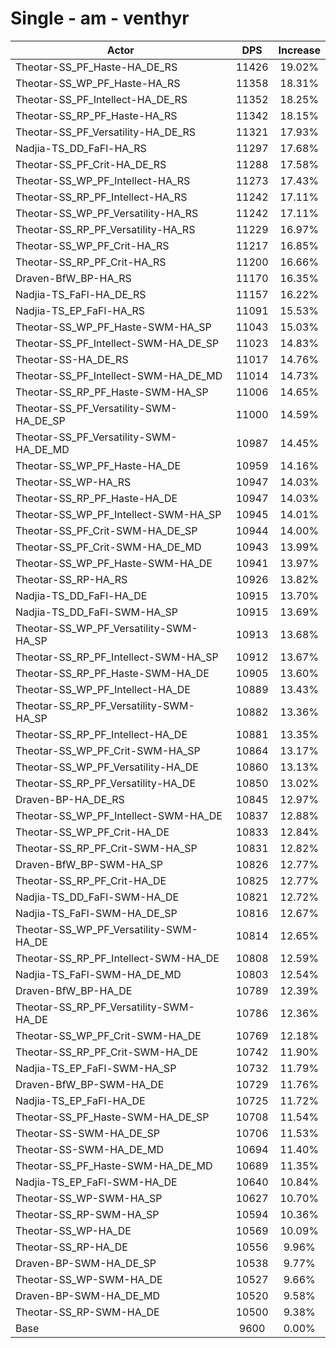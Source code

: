 # Single - am - venthyr
| Actor | DPS | Increase |
|---|:---:|:---:|
|Theotar-SS_PF_Haste-HA_DE_RS|11426|19.02%|
|Theotar-SS_WP_PF_Haste-HA_RS|11358|18.31%|
|Theotar-SS_PF_Intellect-HA_DE_RS|11352|18.25%|
|Theotar-SS_RP_PF_Haste-HA_RS|11342|18.15%|
|Theotar-SS_PF_Versatility-HA_DE_RS|11321|17.93%|
|Nadjia-TS_DD_FaFl-HA_RS|11297|17.68%|
|Theotar-SS_PF_Crit-HA_DE_RS|11288|17.58%|
|Theotar-SS_WP_PF_Intellect-HA_RS|11273|17.43%|
|Theotar-SS_RP_PF_Intellect-HA_RS|11242|17.11%|
|Theotar-SS_WP_PF_Versatility-HA_RS|11242|17.11%|
|Theotar-SS_RP_PF_Versatility-HA_RS|11229|16.97%|
|Theotar-SS_WP_PF_Crit-HA_RS|11217|16.85%|
|Theotar-SS_RP_PF_Crit-HA_RS|11200|16.66%|
|Draven-BfW_BP-HA_RS|11170|16.35%|
|Nadjia-TS_FaFl-HA_DE_RS|11157|16.22%|
|Nadjia-TS_EP_FaFl-HA_RS|11091|15.53%|
|Theotar-SS_WP_PF_Haste-SWM-HA_SP|11043|15.03%|
|Theotar-SS_PF_Intellect-SWM-HA_DE_SP|11023|14.83%|
|Theotar-SS-HA_DE_RS|11017|14.76%|
|Theotar-SS_PF_Intellect-SWM-HA_DE_MD|11014|14.73%|
|Theotar-SS_RP_PF_Haste-SWM-HA_SP|11006|14.65%|
|Theotar-SS_PF_Versatility-SWM-HA_DE_SP|11000|14.59%|
|Theotar-SS_PF_Versatility-SWM-HA_DE_MD|10987|14.45%|
|Theotar-SS_WP_PF_Haste-HA_DE|10959|14.16%|
|Theotar-SS_WP-HA_RS|10947|14.03%|
|Theotar-SS_RP_PF_Haste-HA_DE|10947|14.03%|
|Theotar-SS_WP_PF_Intellect-SWM-HA_SP|10945|14.01%|
|Theotar-SS_PF_Crit-SWM-HA_DE_SP|10944|14.00%|
|Theotar-SS_PF_Crit-SWM-HA_DE_MD|10943|13.99%|
|Theotar-SS_WP_PF_Haste-SWM-HA_DE|10941|13.97%|
|Theotar-SS_RP-HA_RS|10926|13.82%|
|Nadjia-TS_DD_FaFl-HA_DE|10915|13.70%|
|Nadjia-TS_DD_FaFl-SWM-HA_SP|10915|13.69%|
|Theotar-SS_WP_PF_Versatility-SWM-HA_SP|10913|13.68%|
|Theotar-SS_RP_PF_Intellect-SWM-HA_SP|10912|13.67%|
|Theotar-SS_RP_PF_Haste-SWM-HA_DE|10905|13.60%|
|Theotar-SS_WP_PF_Intellect-HA_DE|10889|13.43%|
|Theotar-SS_RP_PF_Versatility-SWM-HA_SP|10882|13.36%|
|Theotar-SS_RP_PF_Intellect-HA_DE|10881|13.35%|
|Theotar-SS_WP_PF_Crit-SWM-HA_SP|10864|13.17%|
|Theotar-SS_WP_PF_Versatility-HA_DE|10860|13.13%|
|Theotar-SS_RP_PF_Versatility-HA_DE|10850|13.02%|
|Draven-BP-HA_DE_RS|10845|12.97%|
|Theotar-SS_WP_PF_Intellect-SWM-HA_DE|10837|12.88%|
|Theotar-SS_WP_PF_Crit-HA_DE|10833|12.84%|
|Theotar-SS_RP_PF_Crit-SWM-HA_SP|10831|12.82%|
|Draven-BfW_BP-SWM-HA_SP|10826|12.77%|
|Theotar-SS_RP_PF_Crit-HA_DE|10825|12.77%|
|Nadjia-TS_DD_FaFl-SWM-HA_DE|10821|12.72%|
|Nadjia-TS_FaFl-SWM-HA_DE_SP|10816|12.67%|
|Theotar-SS_WP_PF_Versatility-SWM-HA_DE|10814|12.65%|
|Theotar-SS_RP_PF_Intellect-SWM-HA_DE|10808|12.59%|
|Nadjia-TS_FaFl-SWM-HA_DE_MD|10803|12.54%|
|Draven-BfW_BP-HA_DE|10789|12.39%|
|Theotar-SS_RP_PF_Versatility-SWM-HA_DE|10786|12.36%|
|Theotar-SS_WP_PF_Crit-SWM-HA_DE|10769|12.18%|
|Theotar-SS_RP_PF_Crit-SWM-HA_DE|10742|11.90%|
|Nadjia-TS_EP_FaFl-SWM-HA_SP|10732|11.79%|
|Draven-BfW_BP-SWM-HA_DE|10729|11.76%|
|Nadjia-TS_EP_FaFl-HA_DE|10725|11.72%|
|Theotar-SS_PF_Haste-SWM-HA_DE_SP|10708|11.54%|
|Theotar-SS-SWM-HA_DE_SP|10706|11.53%|
|Theotar-SS-SWM-HA_DE_MD|10694|11.40%|
|Theotar-SS_PF_Haste-SWM-HA_DE_MD|10689|11.35%|
|Nadjia-TS_EP_FaFl-SWM-HA_DE|10640|10.84%|
|Theotar-SS_WP-SWM-HA_SP|10627|10.70%|
|Theotar-SS_RP-SWM-HA_SP|10594|10.36%|
|Theotar-SS_WP-HA_DE|10569|10.09%|
|Theotar-SS_RP-HA_DE|10556|9.96%|
|Draven-BP-SWM-HA_DE_SP|10538|9.77%|
|Theotar-SS_WP-SWM-HA_DE|10527|9.66%|
|Draven-BP-SWM-HA_DE_MD|10520|9.58%|
|Theotar-SS_RP-SWM-HA_DE|10500|9.38%|
|Base|9600|0.00%|
